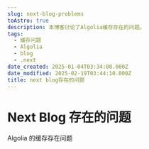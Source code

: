 ```yaml
---
slug: next-blog-problems
toAstro: true
description: 本博客讨论了Algolia缓存存在的问题。
tags:
  - 缓存问题
  - Algolia
  - blog
  - .next
date_created: 2025-01-04T03:34:08.000Z
date_modified: 2025-02-19T03:44:10.000Z
title: next blog存在的问题
---
```


# Next Blog 存在的问题

Algolia 的缓存存在问题
